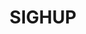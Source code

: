 ---
title: SIGHUP
type: partner
draft: false
category: initial
order: 2
logo: /images/partners/sighup.png
website: https://sighup.io/
---